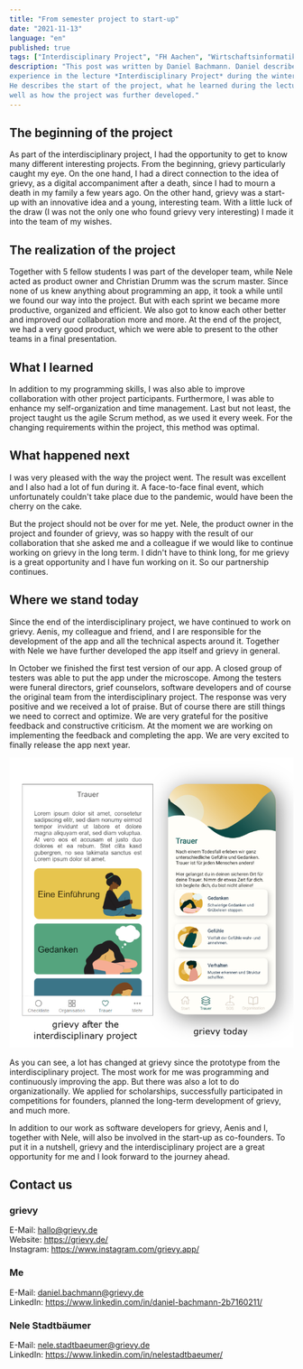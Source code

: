 ```yaml
---
title: "From semester project to start-up" 
date: "2021-11-13"
language: "en"
published: true
tags: ["Interdisciplinary Project", "FH Aachen", "Wirtschaftsinformatik"]
description: "This post was written by Daniel Bachmann. Daniel describes his 
experience in the lecture *Interdisciplinary Project* during the winter term 2020.
He describes the start of the project, what he learned during the lecture as 
well as how the project was further developed." 
---
```

## The beginning of the project

As part of the interdisciplinary project, I had the opportunity to get to know
many different interesting projects. From the beginning, grievy particularly
caught my eye. On the one hand, I had a direct connection
to the idea of grievy, as a digital accompaniment after a death, since I had to
mourn a death in my family a few years ago. On the other hand, grievy was a
start-up with an innovative idea and a young, interesting team.
With a little luck of the draw (I was not the only one who found grievy very
interesting) I made it into the team of my wishes.

## The realization of the project

Together with 5 fellow students I was part of the developer team, while Nele
acted as product owner and Christian Drumm was the scrum master.
Since none of us knew anything about programming an app, it took a while until
we found our way into the project.
But with each sprint we became more productive, organized and efficient.
We also got to know each other better and improved our collaboration more and more.
At the end of the project, we had a very good product, which we were able to present to the other teams in a final presentation.

## What I learned

In addition to my programming skills, I was also able to improve collaboration
with other project participants. Furthermore, I was able to enhance my
self-organization and time management. Last but not least, the project taught us
the agile Scrum method, as we used it every week. For the changing requirements
within the project, this method was optimal.

## What happened next

I was very pleased with the way the project went. The result was excellent and I
also had a lot of fun during it.
A face-to-face final event, which unfortunately couldn't take place due to the
pandemic, would have been the cherry on the cake.

But the project should not be over for me yet. Nele, the product owner in the
project and founder of grievy, was so happy with the result of our
collaboration that she asked me and a colleague if we would like to continue
working on grievy in the long term.
I didn't have to think long, for me grievy is a great opportunity and I have
fun working on it. So our partnership continues.

## Where we stand today

Since the end of the interdisciplinary project, we have continued to work on
grievy. Aenis, my colleague and friend, and I are responsible for the
development of the app and all the technical aspects around it. Together with
Nele we have further developed the app itself and grievy in general.

In October we finished the first test version of our app. A closed group of
testers was able to put the app under the microscope.
Among the testers were funeral directors, grief counselors, software
developers and of course the original team from the interdisciplinary project.
The response was very positive and we received a lot of praise. But of course
there are still things we need to correct and optimize. We are very grateful
for the positive feedback and constructive criticism. At the moment we are
working on implementing the feedback and completing the app. We are very
excited to finally release the app next year.

![grievy nach dem IP](./grievy_vergleich.png)

As you can see, a lot has changed at grievy since the prototype from the
interdisciplinary project. The most work for me was programming and
continuously improving the app. But there was also a lot to do organizationally.
We applied for scholarships, successfully participated in competitions for
founders, planned the long-term development of grievy, and much more.

In addition to our work as software developers for grievy, Aenis and I,
together with Nele, will also be involved in the start-up as co-founders. To
put it in a nutshell, grievy and the interdisciplinary project are a great
opportunity for me and I look forward to the journey ahead.

## Contact us

### grievy

E-Mail: hallo@grievy.de  
Website: https://grievy.de/   
Instagram: https://www.instagram.com/grievy.app/

### Me

E-Mail: daniel.bachmann@grievy.de  
LinkedIn: https://www.linkedin.com/in/daniel-bachmann-2b7160211/

### Nele Stadtbäumer

E-Mail: nele.stadtbaeumer@grievy.de  
LinkedIn: https://www.linkedin.com/in/nelestadtbaeumer/  
